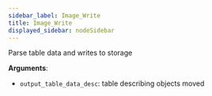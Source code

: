 ```yaml
---
sidebar_label: Image_Write
title: Image_Write
displayed_sidebar: nodeSidebar
---
```


Parse table data and writes to storage

**Arguments**:

- `output_table_data_desc`: table describing objects moved

